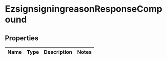 
# EzsignsigningreasonResponseCompound

## Properties
| Name | Type | Description | Notes |
| ------------ | ------------- | ------------- | ------------- |




